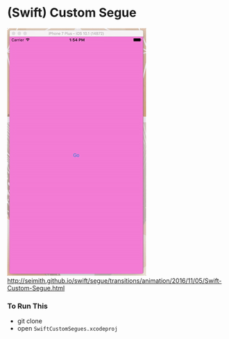 # (Swift) Custom Segue

![alt text](https://raw.githubusercontent.com/seimith/seimith.github.io/master/_assets/2016-11-05-assets/CustomSegue.gif "Custom segue")
http://seimith.github.io/swift/segue/transitions/animation/2016/11/05/Swift-Custom-Segue.html

### To Run This

- git clone
- open `SwiftCustomSegues.xcodeproj`
